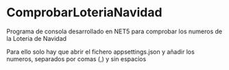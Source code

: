 # ComprobarLoteriaNavidad
Programa de consola desarrollado en NET5 para comprobar los numeros de la Loteria de Navidad

Para ello solo hay que abrir el fichero appsettings.json y añadir los numeros, separados por comas (,) y sin espacios